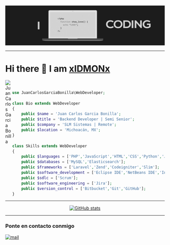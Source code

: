 ![me](images/I_LOVE_CODING.jpg)

---
# Hi there 👋 I am [xIDMONx](https://www.linkedin.com/in/xidmonx/)

<a href="https://www.linkedin.com/in/xidmonx/">
    <img align="left" alt="Juan Carlos Garcia Bonilla" width="22px" src="https://cdn.jsdelivr.net/npm/simple-icons@v3/icons/linkedin.svg"/>
</a>

<br>

```php
use JuanCarlosGarciaBonilla\WebDeveloper;

class Bio extends WebDeveloper
{
    public $name = 'Juan Carlos Garcia Bonilla'; 
    public $title = 'Backend Developer | Semi Senior'; 
    public $company = 'SLM Sistemas | Remote'; 
    public $location = 'Michoacán, MX'; 
}

class Skills extends WebDeveloper
{
    public $languages = ['PHP','JavaScript','HTML','CSS','Python','Java','TypeScript','C#','XML','JSON'];
    public $databases = ['MySQL','Elasticsearch'];
    public $frameworks = ['Laravel','Zend','Codeigniter','Slim'];
    public $software_development = ['Eclipse IDE','NetBeans IDE','IntelliJ IDEA','PhpStorm','Android Studio'];
    public $sdlc = ['Scrum'];
    public $software_engineering = ['Jira'];
    public $version_control = ['Bitbucket','Git','GitHub'];
}
```
---
<div style="text-align: center">
    <a href="https://github.com/anuraghazra/github-readme-stats">
        <img src="https://github-readme-stats.vercel.app/api?username=xIDMONx&show_icons=true&hide_border=true&count_private=true&theme=dark&locale=es" alt="GitHub stats">
    </a>
</div>

---

### Ponte en contacto conmigo
<a href="mailto:juancarlos.gb110493@gmail.com">
    <img src="https://www.vectorlogo.zone/logos/gmail/gmail-icon.svg" width="30px" alt="mail">
</a>

<p style="text-align: right">
    <img src="https://visitor-badge.glitch.me/badge?page_id=xidmonx" alt="">
</p>
